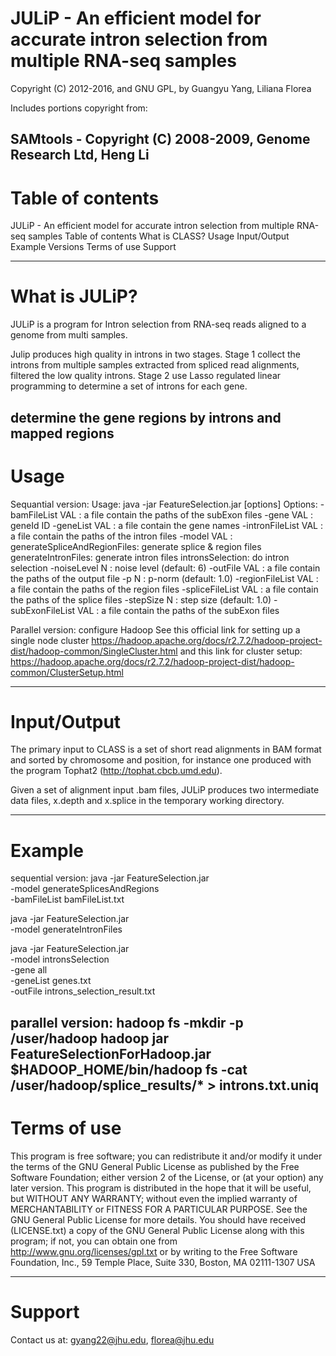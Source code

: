 # JULiP - An efficient model for accurate intron selection from multiple RNA-seq samples

Copyright (C) 2012-2016, and GNU GPL, by Guangyu Yang, Liliana Florea

Includes portions copyright from:

SAMtools - Copyright (C) 2008-2009, Genome Research Ltd, Heng Li
--------------------------------------------------------------------
# Table of contents

JULiP - An efficient model for accurate intron selection from multiple RNA-seq samples
Table of contents
What is CLASS?
Usage
Input/Output
Example
Versions
Terms of use
Support

-------------------------------------------------------------------
# What is JULiP?

JULiP is a program for Intron selection from RNA-seq reads aligned to a genome from multi samples. 

Julip produces high quality in introns in two stages. Stage 1 collect the introns from multiple samples extracted from spliced read alignments, filtered the low quality introns. Stage 2 use Lasso regulated linear programming to determine a set of introns for each gene.

determine the gene regions by introns and mapped regions
-------------------------------------------------------------------
# Usage

Sequantial version:
Usage: java -jar FeatureSelection.jar [options]
Options:
 -bamFileList VAL     : a file contain the paths of the subExon files
 -gene VAL            : geneId ID
 -geneList VAL        : a file contain the gene names
 -intronFileList VAL  : a file contain the paths of the intron files
 -model VAL           : generateSpliceAndRegionFiles: generate splice & region files
                        generateIntronFiles: generate intron files
                        intronsSelection: do intron selection
 -noiseLevel N        : noise level (default: 6)
 -outFile VAL         : a file contain the paths of the output file
 -p N                 : p-norm (default: 1.0)
 -regionFileList VAL  : a file contain the paths of the region files
 -spliceFileList VAL  : a file contain the paths of the splice files
 -stepSize N          : step size (default: 1.0)
 -subExonFileList VAL : a file contain the paths of the subExon files

Parallel version:
configure Hadoop
See this official link for setting up a single node cluster
https://hadoop.apache.org/docs/r2.7.2/hadoop-project-dist/hadoop-common/SingleCluster.html
and this link for cluster setup: https://hadoop.apache.org/docs/r2.7.2/hadoop-project-dist/hadoop-common/ClusterSetup.html


-------------------------------------------------------------------
# Input/Output
The primary input to CLASS is a set of short read alignments in BAM format and sorted by chromosome and position, for instance one produced with the program Tophat2 (http://tophat.cbcb.umd.edu).

Given a set of alignment input .bam files, JULiP produces two intermediate data files, x.depth and x.splice in the temporary working directory.

--------------------------------------------------------------------
# Example
sequential version:
java -jar FeatureSelection.jar \
	 -model generateSplicesAndRegions \
	 -bamFileList bamFileList.txt

java -jar FeatureSelection.jar \
	 -model generateIntronFiles

java -jar FeatureSelection.jar \
     -model intronsSelection \
     -gene all \
     -geneList genes.txt \
     -outFile introns_selection_result.txt

parallel version:
hadoop fs -mkdir -p /user/hadoop
hadoop jar FeatureSelectionForHadoop.jar
$HADOOP_HOME/bin/hadoop fs -cat  /user/hadoop/splice_results/* > introns.txt.uniq
--------------------------------------------------------------------
# Terms of use

This program is free software; you can redistribute it and/or modify it under the terms of the GNU General Public License as published by the Free Software Foundation; either version 2 of the License, or (at your option) any later version.
This program is distributed in the hope that it will be useful, but WITHOUT ANY WARRANTY; without even the implied warranty of MERCHANTABILITY or FITNESS FOR A PARTICULAR PURPOSE. See the GNU General Public License for more details.
You should have received (LICENSE.txt) a copy of the GNU General Public License along with this program; if not, you can obtain one from http://www.gnu.org/licenses/gpl.txt or by writing to the Free Software Foundation, Inc., 59 Temple Place, Suite 330, Boston, MA 02111-1307 USA

--------------------------------------------------------------------
# Support

Contact us at: gyang22@jhu.edu, florea@jhu.edu
